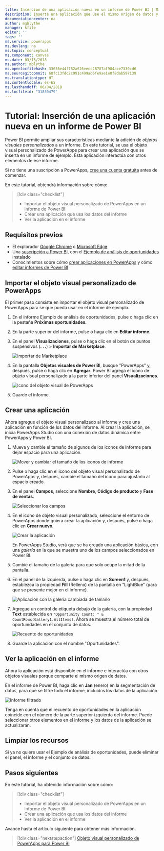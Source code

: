 ```yaml
---
title: Inserción de una aplicación nueva en un informe de Power BI | Microsoft Docs
description: Inserte una aplicación que use el mismo origen de datos y se pueda filtrar como otros elementos de informe.
documentationcenter: na
author: mgblythe
manager: kfile
editor: ''
tags: ''
ms.service: powerapps
ms.devlang: na
ms.topic: conceptual
ms.component: canvas
ms.date: 03/15/2018
ms.author: mblythe
ms.openlocfilehash: 33656e44f782a626eecc28787af984ace7339cd6
ms.sourcegitcommit: 68fc13fdc2c991c499ad6fe9ae1e0f8dab597139
ms.translationtype: HT
ms.contentlocale: es-ES
ms.lasthandoff: 06/04/2018
ms.locfileid: "31830479"
---
```

# <a name="tutorial-embed-a-new-app-in-a-power-bi-report"></a>Tutorial: Inserción de una aplicación nueva en un informe de Power BI

Power BI permite ampliar sus características mediante la adición de *objetos visuales personalizados* a un informe. En este tutorial, se usa el objeto visual personalizado de PowerApps para crear una aplicación que se inserta en un informe de ejemplo. Esta aplicación interactúa con otros elementos de ese informe.

Si no tiene una suscripción a PowerApps, [cree una cuenta gratuita](../signup-for-powerapps.md) antes de comenzar.

En este tutorial, obtendrá información sobre cómo:
> [!div class="checklist"]
> * Importar el objeto visual personalizado de PowerApps en un informe de Power BI
> * Crear una aplicación que usa los datos del informe
> * Ver la aplicación en el informe

## <a name="prerequisites"></a>Requisitos previos

* El explorador [Google Chrome](https://www.google.com/chrome/browser/) o [Microsoft Edge](https://www.microsoft.com/windows/microsoft-edge)
* Una [suscripción a Power BI](https://docs.microsoft.com/power-bi/service-self-service-signup-for-power-bi), con el [Ejemplo de análisis de oportunidades](https://docs.microsoft.com/power-bi/sample-opportunity-analysis#get-the-content-pack-for-this-sample) instalado
* Conocimientos sobre cómo [crear aplicaciones en PowerApps](data-platform-create-app-scratch.md) y cómo [editar informes de Power BI](https://docs.microsoft.com/power-bi/service-the-report-editor-take-a-tour)

## <a name="import-the-powerapps-custom-visual"></a>Importar el objeto visual personalizado de PowerApps

El primer paso consiste en importar el objeto visual personalizado de PowerApps para se que pueda usar en el informe de ejemplo.

1. En el informe Ejemplo de análisis de oportunidades, pulse o haga clic en la pestaña **Próximas oportunidades**.

2. En la parte superior del informe, pulse o haga clic en **Editar informe**.

3. En el panel **Visualizaciones**, pulse o haga clic en el botón de puntos suspensivos (**. . .**) > **Importar de Marketplace**. 

    ![Importar de Marketplace](media/embed-powerapps-powerbi/import-visual.png)

4. En la pantalla **Objetos visuales de Power BI**, busque "PowerApps" y, después, pulse o haga clic en **Agregar**. Power BI agrega el icono de objeto visual personalizado a la parte inferior del panel **Visualizaciones**.

    ![Icono del objeto visual de PowerApps](media/embed-powerapps-powerbi/powerapps-icon.png)

5. Guarde el informe.

## <a name="create-a-new-app"></a>Crear una aplicación
Ahora agregue el objeto visual personalizado al informe y cree una aplicación en función de los datos del informe. Al crear la aplicación, se inicia PowerApps Studio con una conexión de datos dinámica entre PowerApps y Power BI.

1. Mueva y cambie el tamaño de algunos de los iconos de informe para dejar espacio para una aplicación.

    ![Mover y cambiar el tamaño de los iconos de informe](media/embed-powerapps-powerbi/move-resize.png)

2. Pulse o haga clic en el icono del objeto visual personalizado de PowerApps y, después, cambie el tamaño del icono para ajustarlo al espacio creado.

3. En el panel **Campos**, seleccione **Nombre**, **Código de producto** y **Fase de ventas**. 

    ![Seleccionar los campos](media/embed-powerapps-powerbi/select-fields.png)

4. En el icono de objeto visual personalizado, seleccione el entorno de PowerApps donde quiera crear la aplicación y, después, pulse o haga clic en **Crear nuevo**.

    ![Crear la aplicación](media/embed-powerapps-powerbi/create-new-app.png)

    En PowerApps Studio, verá que se ha creado una aplicación básica, con una *galería* en la que se muestra uno de los campos seleccionados en Power BI.

5.  Cambie el tamaño de la galería para que solo ocupe la mitad de la pantalla. 

6. En el panel de la izquierda, pulse o haga clic en **Screen1** y, después, establezca la propiedad **Fill** (Relleno) de la pantalla en "LightBlue" (para que se presente mejor en el informe).

    ![Aplicación con la galería cambiada de tamaño](media/embed-powerapps-powerbi/app-gallery.png)

6. Agregue un control de etiqueta debajo de la galería, con la propiedad **Text** establecida en `"Opportunity Count: " & CountRows(Gallery1.AllItems)`. Ahora se muestra el número total de oportunidades en el conjunto de datos.

    ![Recuento de oportunidades](media/embed-powerapps-powerbi/opportunity-count.png)

7. Guarde la aplicación con el nombre "Oportunidades". 


## <a name="view-the-app-in-the-report"></a>Ver la aplicación en el informe
Ahora la aplicación está disponible en el informe e interactúa con otros objetos visuales porque comparte el mismo origen de datos.

En el informe de Power BI, haga clic en **Jan** (enero) en la segmentación de datos, para que se filtre todo el informe, incluidos los datos de la aplicación.

![Informe filtrado](media/embed-powerapps-powerbi/filtered-report.png)

Tenga en cuenta que el recuento de oportunidades en la aplicación coincide con el número de la parte superior izquierda del informe. Puede seleccionar otros elementos en el informe y los datos de la aplicación se actualizarán.


## <a name="clean-up-resources"></a>Limpiar los recursos
Si ya no quiere usar el Ejemplo de análisis de oportunidades, puede eliminar el panel, el informe y el conjunto de datos.


## <a name="next-steps"></a>Pasos siguientes
En este tutorial, ha obtenido información sobre cómo:
> [!div class="checklist"]
> * Importar el objeto visual personalizado de PowerApps en un informe de Power BI
> * Crear una aplicación que usa los datos del informe
> * Ver la aplicación en el informe

Avance hasta el artículo siguiente para obtener más información.
> [!div class="nextstepaction"]
> [Objeto visual personalizado de PowerApps para Power BI](powerapps-custom-visual.md)

